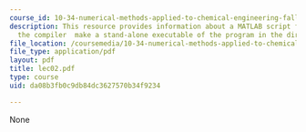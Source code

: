 ```yaml
---
course_id: 10-34-numerical-methods-applied-to-chemical-engineering-fall-2005
description: This resource provides information about a MATLAB script file tat calls
  the compiler  make a stand-alone executable of the program in the directory.
file_location: /coursemedia/10-34-numerical-methods-applied-to-chemical-engineering-fall-2005/da08b3fb0c9db84dc3627570b34f9234_lec02.pdf
file_type: application/pdf
layout: pdf
title: lec02.pdf
type: course
uid: da08b3fb0c9db84dc3627570b34f9234

---
```

None